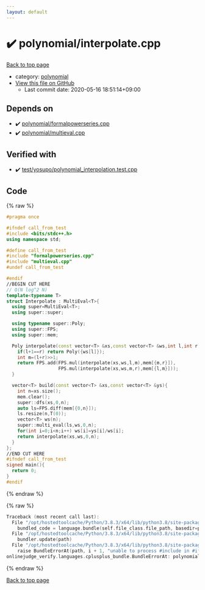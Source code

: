 ```yaml
---
layout: default
---
```


<!-- mathjax config similar to math.stackexchange -->
<script type="text/javascript" async
  src="https://cdnjs.cloudflare.com/ajax/libs/mathjax/2.7.5/MathJax.js?config=TeX-MML-AM_CHTML">
</script>
<script type="text/x-mathjax-config">
  MathJax.Hub.Config({
    TeX: { equationNumbers: { autoNumber: "AMS" }},
    tex2jax: {
      inlineMath: [ ['$','$'] ],
      processEscapes: true
    },
    "HTML-CSS": { matchFontHeight: false },
    displayAlign: "left",
    displayIndent: "2em"
  });
</script>

<script type="text/javascript" src="https://cdnjs.cloudflare.com/ajax/libs/jquery/3.4.1/jquery.min.js"></script>
<script src="https://cdn.jsdelivr.net/npm/jquery-balloon-js@1.1.2/jquery.balloon.min.js" integrity="sha256-ZEYs9VrgAeNuPvs15E39OsyOJaIkXEEt10fzxJ20+2I=" crossorigin="anonymous"></script>
<script type="text/javascript" src="../../assets/js/copy-button.js"></script>
<link rel="stylesheet" href="../../assets/css/copy-button.css" />


# :heavy_check_mark: polynomial/interpolate.cpp

<a href="../../index.html">Back to top page</a>

* category: <a href="../../index.html#89693d3333328e76f4fdeed379e8f9ea">polynomial</a>
* <a href="{{ site.github.repository_url }}/blob/master/polynomial/interpolate.cpp">View this file on GitHub</a>
    - Last commit date: 2020-05-16 18:51:14+09:00




## Depends on

* :heavy_check_mark: <a href="formalpowerseries.cpp.html">polynomial/formalpowerseries.cpp</a>
* :heavy_check_mark: <a href="multieval.cpp.html">polynomial/multieval.cpp</a>


## Verified with

* :heavy_check_mark: <a href="../../verify/test/yosupo/polynomial_interpolation.test.cpp.html">test/yosupo/polynomial_interpolation.test.cpp</a>


## Code

<a id="unbundled"></a>
{% raw %}
```cpp
#pragma once

#ifndef call_from_test
#include <bits/stdc++.h>
using namespace std;

#define call_from_test
#include "formalpowerseries.cpp"
#include "multieval.cpp"
#undef call_from_test

#endif
//BEGIN CUT HERE
// O(N log^2 N)
template<typename T>
struct Interpolate : MultiEval<T>{
  using super=MultiEval<T>;
  using super::super;

  using typename super::Poly;
  using super::FPS;
  using super::mem;

  Poly interpolate(const vector<T> &xs,const vector<T> &ws,int l,int r){
    if(l+1==r) return Poly({ws[l]});
    int m=(l+r)>>1;
    return FPS.add(FPS.mul(interpolate(xs,ws,l,m),mem[{m,r}]),
                   FPS.mul(interpolate(xs,ws,m,r),mem[{l,m}]));
  }

  vector<T> build(const vector<T> &xs,const vector<T> &ys){
    int n=xs.size();
    mem.clear();
    super::dfs(xs,0,n);
    auto ls=FPS.diff(mem[{0,n}]);
    ls.resize(n,T(0));
    vector<T> ws(n);
    super::multi_eval(ls,ws,0,n);
    for(int i=0;i<n;i++) ws[i]=ys[i]/ws[i];
    return interpolate(xs,ws,0,n);
  }
};
//END CUT HERE
#ifndef call_from_test
signed main(){
  return 0;
}
#endif

```
{% endraw %}

<a id="bundled"></a>
{% raw %}
```cpp
Traceback (most recent call last):
  File "/opt/hostedtoolcache/Python/3.8.3/x64/lib/python3.8/site-packages/onlinejudge_verify/docs.py", line 349, in write_contents
    bundled_code = language.bundle(self.file_class.file_path, basedir=pathlib.Path.cwd())
  File "/opt/hostedtoolcache/Python/3.8.3/x64/lib/python3.8/site-packages/onlinejudge_verify/languages/cplusplus.py", line 185, in bundle
    bundler.update(path)
  File "/opt/hostedtoolcache/Python/3.8.3/x64/lib/python3.8/site-packages/onlinejudge_verify/languages/cplusplus_bundle.py", line 306, in update
    raise BundleErrorAt(path, i + 1, "unable to process #include in #if / #ifdef / #ifndef other than include guards")
onlinejudge_verify.languages.cplusplus_bundle.BundleErrorAt: polynomial/interpolate.cpp: line 8: unable to process #include in #if / #ifdef / #ifndef other than include guards

```
{% endraw %}

<a href="../../index.html">Back to top page</a>

